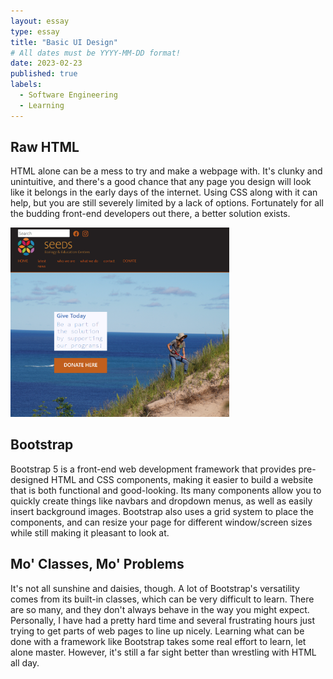 ```yaml
---
layout: essay
type: essay
title: "Basic UI Design"
# All dates must be YYYY-MM-DD format!
date: 2023-02-23
published: true
labels:
  - Software Engineering
  - Learning
---
```


## Raw HTML

HTML alone can be a mess to try and make a webpage with. It's clunky and unintuitive, and there's a good chance that any page you design will look like it belongs in the early days of the internet. Using CSS along with it can help, but you are still severely limited by a lack of options. Fortunately for all the budding front-end developers out there, a better solution exists.

<img width="350px" class="rounded float-start pe-4" src="../img/seeds_screenshot.png">

## Bootstrap

Bootstrap 5 is a front-end web development framework that provides pre-designed HTML and CSS components, making it easier to build a website that is both functional and good-looking. Its many components allow you to quickly create things like navbars and dropdown menus, as well as easily insert background images. Bootstrap also uses a grid system to place the components, and can resize your page for different window/screen sizes while still making it pleasant to look at.

## Mo' Classes, Mo' Problems

It's not all sunshine and daisies, though. A lot of Bootstrap's versatility comes from its built-in classes, which can be very difficult to learn. There are so many, and they don't always behave in the way you might expect. Personally, I have had a pretty hard time and several frustrating hours just trying to get parts of web pages to line up nicely. Learning what can be done with a framework like Bootstrap takes some real effort to learn, let alone master. However, it's still a far sight better than wrestling with HTML all day.
